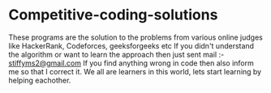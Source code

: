 # Competitive-coding-solutions
These programs are the solution to the problems from various online judges like HackerRank, Codeforces, geeksforgeeks etc
If you didn't understand the algorithm or want to learn the approach then just sent mail :- stiffyms2@gmail.com
If you find anything wrong in code then also inform me so that I correct it.
We all are learners in this world, lets start learning by helping eachother.

